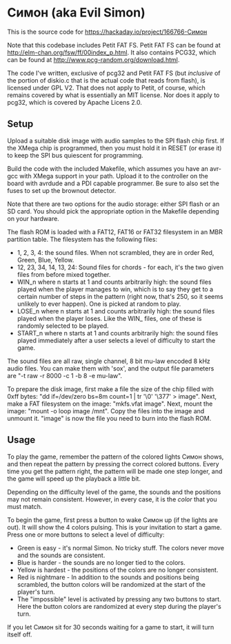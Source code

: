 
# Симон (aka Evil Simon)

This is the source code for https://hackaday.io/project/166766-Симон

Note that this codebase includes Petit FAT FS. Petit FAT FS can be found at http://elm-chan.org/fsw/ff/00index_p.html. It also contains PCG32, which can be found at http://www.pcg-random.org/download.html.

The code I've written, exclusive of pcg32 and Petit FAT FS (but *inclusive* of the portion of diskio.c that is the actual code
that reads from flash), is licensed under GPL V2. That does not apply to Petit, of course, which remains covered by what
is essentially an MIT license. Nor does it apply to pcg32, which is covered by Apache Licens 2.0.

## Setup

Upload a suitable disk image with audio samples to the SPI flash chip first. If the XMega chip is programmed, then you
must hold it in RESET (or erase it) to keep the SPI bus quiescent for programming.

Build the code with the included Makefile, which assumes you have an avr-gcc with XMega support in your path. Upload
it to the controller on the board with avrdude and a PDI capable programmer. Be sure to also set the fuses to set up the
brownout detector.

Note that there are two options for the audio storage: either SPI flash or an SD card. You should pick the appropriate option
in the Makefile depending on your hardware.

The flash ROM is loaded with a FAT12, FAT16 or FAT32 filesystem in an MBR partition table. The filesystem has the following
files:

* 1, 2, 3, 4: the sound files. When not scrambled, they are in order Red, Green, Blue, Yellow.
* 12, 23, 34, 14, 13, 24: Sound files for chords - for each, it's the two given files from before mixed together.
* WIN_n where n starts at 1 and counts arbitrarily high: the sound files played when the player manages to win, which is to say
they get to a certain number of steps in the pattern (right now, that's 250, so it seems unlikely to ever happen). One is picked
at random to play.
* LOSE_n where n starts at 1 and counts arbitrarily high: the sound files played when the player loses. Like the WIN_ files, one
of these is randomly selected to be played.
* START_n where n starts at 1 and counts arbitrarily high: the sound files played immediately after a user selects a level of difficulty to start the game.

The sound files are all raw, single channel, 8 bit mu-law encoded 8 kHz audio files. You can make them with 'sox', and the output
file parameters are "-t raw -r 8000 -c 1 -b 8 -e mu-law".

To prepare the disk image, first make a file the size of the chip filled with 0xff bytes: "dd if=/dev/zero bs=8m count=1 | tr '\0' '\377' > image".
Next, make a FAT filesystem on the image: "mkfs.vfat image". Next, mount the image: "mount -o loop image /mnt". Copy the files into the image and unmount it. "image" is now the file you need to burn into the flash ROM.

## Usage

To play the game, remember the pattern of the colored lights Симон shows, and then repeat the pattern by pressing the
correct colored buttons. Every time you get the pattern right, the pattern will be made one step longer, and the game will
speed up the playback a little bit.

Depending on the difficulty level of the game, the sounds and the positions may not remain consistent. However, in every case,
it is the *color* that you must match.

To begin the game, first press a button to wake Симон up (if the lights are out). It will show the 4 colors pulsing. This is your invitation to start a game. Press one or more
buttons to select a level of difficulty:

* Green is easy - it's normal Simon. No tricky stuff. The colors never move and the sounds are consistent.
* Blue is harder - the sounds are no longer tied to the colors.
* Yellow is hardest - the positions of the colors are no longer consistent.
* Red is nightmare - In addition to the sounds and positions being scrambled, the button colors
will be randomized at the start of the player's turn.
* The "impossible" level is activated by pressing any two buttons to start. Here the button colors are
randomized at every step during the player's turn.

If you let Симон sit for 30 seconds waiting for a game to start, it will turn itself off.
